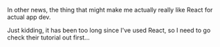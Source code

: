 In other news, the thing that might make me actually really like React for actual app dev.

Just kidding, it has been too long since I've used React, so I need to go check their tutorial out first...